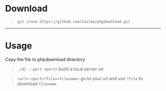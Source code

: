 # Download
> `git clone https://github.com/x1ulan/phpdownload.git`

---

# Usage

Copy the file to phpdownload directory
 
> `./dl --port <port>`
build a local server on <port>

> `<url>:<port>?file=<filename>`
go to your url and use `?file` to download `filename`

